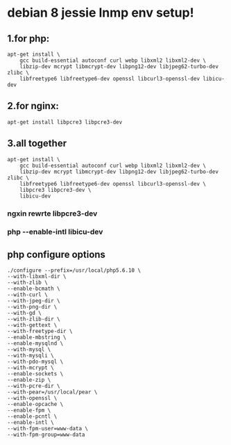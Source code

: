# debian 8 jessie lnmp env setup!

## 1.for php:

```
apt-get install \
    gcc build-essential autoconf curl webp libxml2 libxml2-dev \
    libzip-dev mcrypt libmcrypt-dev libpng12-dev libjpeg62-turbo-dev zlibc \
    libfreetype6 libfreetype6-dev openssl libcurl3-openssl-dev libicu-dev
```
## 2.for nginx:

```
apt-get install libpcre3 libpcre3-dev
```

## 3.all together

```
apt-get install \
    gcc build-essential autoconf curl webp libxml2 libxml2-dev \
    libzip-dev mcrypt libmcrypt-dev libpng12-dev libjpeg62-turbo-dev zlibc \
    libfreetype6 libfreetype6-dev openssl libcurl3-openssl-dev \
    libpcre3 libpcre3-dev \
    libicu-dev 
```

### ngxin rewrte libpcre3-dev
### php --enable-intl libicu-dev

## php configure options

```
./configure --prefix=/usr/local/php5.6.10 \
--with-libxml-dir \
--with-zlib \
--enable-bcmath \
--with-curl \
--with-jpeg-dir \
--with-png-dir \
--with-gd \
--with-zlib-dir \
--with-gettext \
--with-freetype-dir \
--enable-mbstring \
--enable-mysqlnd \
--with-mysql \
--with-mysqli \
--with-pdo-mysql \
--with-mcrypt \
--enable-sockets \
--enable-zip \
--with-pcre-dir \
--with-pear=/usr/local/pear \
--with-openssl \
--enable-opcache \
--enable-fpm \
--enable-pcntl \
--enable-intl \
--with-fpm-user=www-data \
--with-fpm-group=www-data

```
